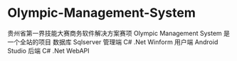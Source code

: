# Olympic-Management-System
贵州省第一界技能大赛商务软件解决方案赛项
Olympic Management System 是一个全站的项目
数据库 Sqlserver
管理端 C# .Net Winform
用户端 Android Studio
后端 C# .Net WebAPI
